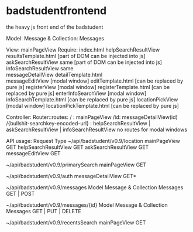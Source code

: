 badstudentfrontend
==================

the heavy js front end of the badstudent

Model:	  	Message  &  Collection: Messages

View:  	  	mainPageView								Require:	index.html
			helpSearchResultView									resultsTemplate.html 		 [part of DOM can be injected into js]
			askSearchResultView										same 						 [part of DOM can be injected into js]
			infoSearchResultView									same 						
			messageDetailView										detailTemplate.html        
			messageEditView  	    [modal window]					editTemplate.html			 [can be replaced by pure js]
			registerView			[modal window]					registerTemplate.html		 [can be replaced by pure js]
			enterInfoSearchView		[modal window]					infoSearchTemplate.html		 [can be replaced by pure js]
			locationPickView		[modal window]					locationPickTemplate.html 	 [can be replaced by pure js]

Controller:	Router::routes:
			/   :   mainPageView
			/id:  messageDetailView(id)
			/{bullshit-searchkey-encoded-url} :   helpSearchResultView |  askSearchResultView  |  infoSearchResultView
			no routes for modal windows

API usage:																		Request Type
~/api/badstudent/v0.9/location      	mainPageView							GET
										helpSearchResultView					GET
										askSearchResultView						GET
										messageEditView							GET

~/api/badstudent/v0.9/primarySearch		mainPageView							GET

~/api/badstudent/v0.9/auth				messageDetailView						GET*

~/api/badstudent/v0.9/messages			Model Message & Collection Messages		GET | POST

~/api/badstudent/v0.9/messages/{id}		Model Message & Collection Messages		GET | PUT | DELETE

~/api/badstudent/v0.9/recentsSearch		mainPageView							GET
